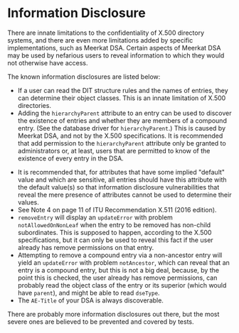 # Information Disclosure

There are innate limitations to the confidentiality of X.500 directory systems,
and there are even more limitations added by specific implementations, such as
Meerkat DSA. Certain aspects of Meerkat DSA may be used by nefarious users to
reveal information to which they would not otherwise have access.

The known information disclosures are listed below:

- If a user can read the DIT structure rules and the names of entries, they can
  determine their object classes. This is an innate limitation of X.500
  directories.
- Adding the `hierarchyParent` attribute to an entry can be used to discover
  the existence of entries and whether they are members of a compound entry.
  (See the database driver for `hierarchyParent`.) This is caused by Meerkat
  DSA, and not by the X.500 specifications. It is recommended that add
  permission to the `hierarchyParent` attribute only be granted to
  administrators or, at least, users that are permitted to know of the
  existence of every entry in the DSA.
<!-- - Schema that apply to the Root DSE will appear in `cn=subschema`, which is
  a hard-coded subschema subentry that only "exists" when queried directly
  (e.g. a search with a `baseObject` scope that specifically names
  `cn=subschema`). Though this entry is read-only, it will reveal all known
  attribute types and object classes to users that are authenticated. -->
- It is recommended that, for attributes that have some implied "default" value
  and which are sensitive, all entries should have this attribute with the
  default value(s) so that information disclosure vulnerabilities that reveal
  the mere presence of attributes cannot be used to determine their values.
- See Note 4 on page 11 of ITU Recommendation X.511 (2016 edition).
- `removeEntry` will display an `updateError` with problem
  `notAllowedOnNonLeaf` when the entry to be removed has non-child
  subordinates. This is supposed to happen, according to the X.500
  specifications, but it can only be used to reveal this fact if the user
  already has remove permissions on that entry.
- Attempting to remove a compound entry via a non-ancestor entry will yield an
  `updateError` with problem `notAncestor`, which can reveal that an entry is a
  compound entry, but this is not a big deal, because, by the point this is
  checked, the user already has remove permissions, can probably read the
  object class of the entry or its superior (which would have `parent`), and
  might be able to read `dseType`.
- The `AE-Title` of your DSA is always discoverable.

There are probably more information disclosures out there, but the most severe
ones are believed to be prevented and covered by tests.
